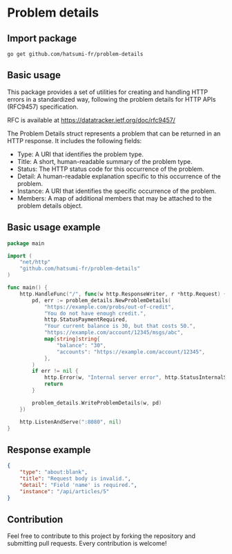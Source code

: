 # Problem details

## Import package

```shell
go get github.com/hatsumi-fr/problem-details
```

## Basic usage

This package provides a set of utilities for creating and handling HTTP errors in a standardized way, following the problem details for HTTP APIs (RFC9457) specification.

RFC is available at https://datatracker.ietf.org/doc/rfc9457/

The Problem Details struct represents a problem that can be returned in an HTTP response. It includes the following fields:  
- Type: A URI that identifies the problem type.
- Title: A short, human-readable summary of the problem type.
- Status: The HTTP status code for this occurrence of the problem.
- Detail: A human-readable explanation specific to this occurrence of the problem.
- Instance: A URI that identifies the specific occurrence of the problem.
- Members: A map of additional members that may be attached to the problem details object.

## Basic usage example

```go
package main

import (
	"net/http"
	"github.com/hatsumi-fr/problem-details"
)

func main() {
	http.HandleFunc("/", func(w http.ResponseWriter, r *http.Request) {
		pd, err := problem_details.NewProblemDetails(
			"https://example.com/probs/out-of-credit",
			"You do not have enough credit.",
			http.StatusPaymentRequired,
			"Your current balance is 30, but that costs 50.",
			"https://example.com/account/12345/msgs/abc",
			map[string]string{
				"balance": "30",
				"accounts": "https://example.com/account/12345",
			},
		)
		if err != nil {
			http.Error(w, "Internal server error", http.StatusInternalServerError)
			return
		}

		problem_details.WriteProblemDetails(w, pd)
	})

	http.ListenAndServe(":8080", nil)
}
```

## Response example

```json
{
	"type": "about:blank",
	"title": "Request body is invalid.",
	"detail": "Field 'name' is required.",
	"instance": "/api/articles/5"
}
```

## Contribution

Feel free to contribute to this project by forking the repository and submitting pull requests. Every contribution is welcome! 